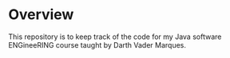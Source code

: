 # Overview
This repository is to keep track of the code for my Java software ENGineeRING course taught by Darth Vader Marques.  
